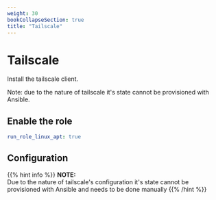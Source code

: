 ```yaml
---
weight: 30
bookCollapseSection: true
title: "Tailscale"
---
```


# Tailscale

Install the tailscale client.


Note: due to the nature of tailscale it's state cannot be provisioned with Ansible.



## Enable the role
``` yaml
run_role_linux_apt: true

```

## Configuration

{{% hint info %}}
**NOTE:**  
Due to the nature of tailscale's configuration it's state cannot be provisioned with Ansible and 
needs to be done manually
{{% /hint %}}



